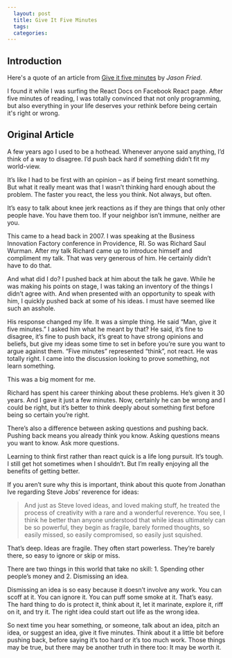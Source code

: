 ```yaml
---
  layout: post
  title: Give It Five Minutes
  tags:
  categories:
---
```


## Introduction

Here's a quote of an article from [Give it five minutes](https://signalvnoise.com/posts/3124-give-it-five-minutes) by *Jason Fried*.

I found it while I was surfing the React Docs on Facebook React page. <!--excerpt-->After five minutes of reading, I was totally convinced that not only programming, but also everything in your life deserves your rethink before being certain it's right or wrong.

## Original Article

A few years ago I used to be a hothead. Whenever anyone said anything, I’d think of a way to disagree. I’d push back hard if something didn’t fit my world-view.

It’s like I had to be first with an opinion – as if being first meant something. But what it really meant was that I wasn’t thinking hard enough about the problem. The faster you react, the less you think. Not always, but often.

It’s easy to talk about knee jerk reactions as if they are things that only other people have. You have them too. If your neighbor isn’t immune, neither are you.

This came to a head back in 2007. I was speaking at the Business Innovation Factory conference in Providence, RI. So was Richard Saul Wurman. After my talk Richard came up to introduce himself and compliment my talk. That was very generous of him. He certainly didn’t have to do that.

And what did I do? I pushed back at him about the talk he gave. While he was making his points on stage, I was taking an inventory of the things I didn’t agree with. And when presented with an opportunity to speak with him, I quickly pushed back at some of his ideas. I must have seemed like such an asshole.

His response changed my life. It was a simple thing. He said “Man, give it five minutes.” I asked him what he meant by that? He said, it’s fine to disagree, it’s fine to push back, it’s great to have strong opinions and beliefs, but give my ideas some time to set in before you’re sure you want to argue against them. “Five minutes” represented “think”, not react. He was totally right. I came into the discussion looking to prove something, not learn something.

This was a big moment for me.

Richard has spent his career thinking about these problems. He’s given it 30 years. And I gave it just a few minutes. Now, certainly he can be wrong and I could be right, but it’s better to think deeply about something first before being so certain you’re right.

There’s also a difference between asking questions and pushing back. Pushing back means you already think you know. Asking questions means you want to know. Ask more questions.

Learning to think first rather than react quick is a life long pursuit. It’s tough. I still get hot sometimes when I shouldn’t. But I’m really enjoying all the benefits of getting better.

If you aren’t sure why this is important, think about this quote from Jonathan Ive regarding Steve Jobs’ reverence for ideas:

>And just as Steve loved ideas, and loved making stuff, he treated the process of creativity with a rare and a wonderful reverence. You see, I think he better than anyone understood that while ideas ultimately can be so powerful, they begin as fragile, barely formed thoughts, so easily missed, so easily compromised, so easily just squished.

That’s deep. Ideas are fragile. They often start powerless. They’re barely there, so easy to ignore or skip or miss.

There are two things in this world that take no skill: 1. Spending other people’s money and 2. Dismissing an idea.

Dismissing an idea is so easy because it doesn’t involve any work. You can scoff at it. You can ignore it. You can puff some smoke at it. That’s easy. The hard thing to do is protect it, think about it, let it marinate, explore it, riff on it, and try it. The right idea could start out life as the wrong idea.

So next time you hear something, or someone, talk about an idea, pitch an idea, or suggest an idea, give it five minutes. Think about it a little bit before pushing back, before saying it’s too hard or it’s too much work. Those things may be true, but there may be another truth in there too: It may be worth it.
